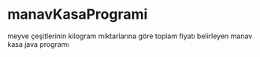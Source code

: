 # manavKasaProgrami
meyve çeşitlerinin kilogram miktarlarına göre toplam fiyatı belirleyen manav kasa java programı
